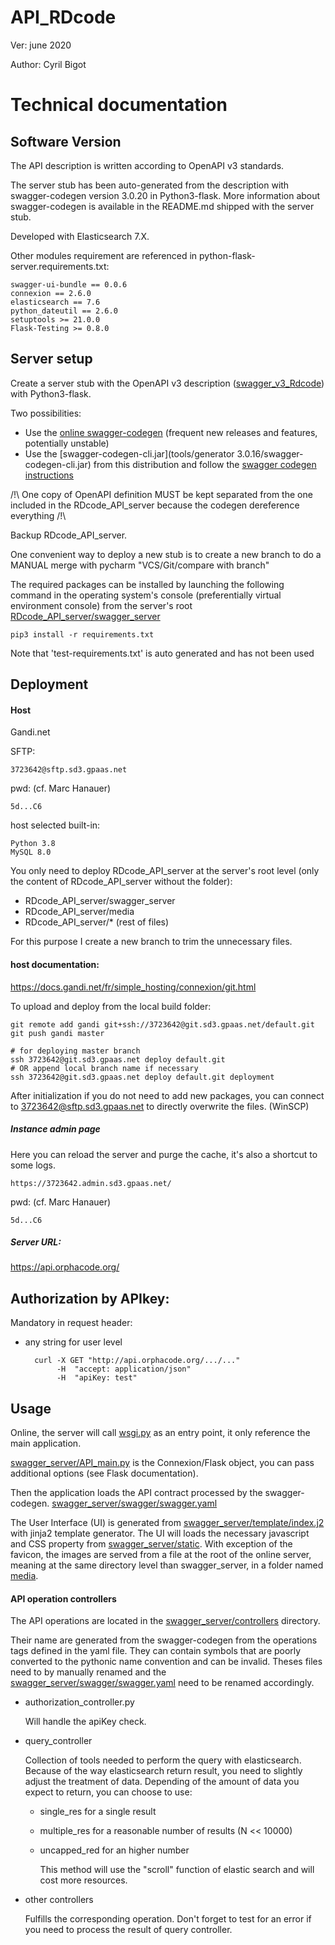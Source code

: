 # API_RDcode

Ver: june 2020

Author: Cyril Bigot

# Technical documentation

## Software Version

The API description is written according to OpenAPI v3 standards.

The server stub has been auto-generated from the description
 with swagger-codegen version 3.0.20 in Python3-flask.
More information about swagger-codegen is available in the README.md shipped with the server stub.

Developed with Elasticsearch 7.X.

Other modules requirement are referenced in 
python-flask-server.requirements.txt:
    
    swagger-ui-bundle == 0.0.6
    connexion == 2.6.0
    elasticsearch == 7.6
    python_dateutil == 2.6.0
    setuptools >= 21.0.0
    Flask-Testing >= 0.8.0

## Server setup

Create a server stub with the OpenAPI v3 description 
([swagger_v3_Rdcode](../backup_manual_code/API%20rdcode%202020_07_6.yaml))
with Python3-flask.

Two possibilities:
* Use the [online swagger-codegen](https://editor.swagger.io/)
(frequent new releases and features, potentially unstable)
* Use the [swagger-codegen-cli.jar](tools/generator 3.0.16/swagger-codegen-cli.jar)
from this distribution and follow the 
[swagger codegen instructions](./tools/swagger%20codegen%20instructions.txt)

/!\ One copy of OpenAPI definition MUST be kept separated from the one included
 in the RDcode_API_server because the codegen dereference everything /!\

Backup RDcode_API_server.

One convenient way to deploy a new stub is to create a new branch to do 
a MANUAL merge with pycharm "VCS/Git/compare with branch"

The required packages can be installed by launching the following command
in the operating system's console (preferentially virtual environment console)
from the server's root [RDcode_API_server/swagger_server](swagger_server)
    
    pip3 install -r requirements.txt

Note that 'test-requirements.txt' is auto generated and has not been used

## Deployment

#### Host
Gandi.net

SFTP:

    3723642@sftp.sd3.gpaas.net
pwd: (cf. Marc Hanauer)

    5d...C6

host selected built-in:

    Python 3.8
    MySQL 8.0
    
You only need to deploy RDcode_API_server at the server's root level
(only the content of RDcode_API_server without the folder):

* RDcode_API_server/swagger_server
* RDcode_API_server/media
* RDcode_API_server/*  (rest of files)

For this purpose I create a new branch to trim the unnecessary files.

#### host documentation:
https://docs.gandi.net/fr/simple_hosting/connexion/git.html

To upload and deploy from the local build folder:

    git remote add gandi git+ssh://3723642@git.sd3.gpaas.net/default.git
    git push gandi master
    
    # for deploying master branch
    ssh 3723642@git.sd3.gpaas.net deploy default.git    
    # OR append local branch name if necessary
    ssh 3723642@git.sd3.gpaas.net deploy default.git deployment

After initialization if you do not need to add new packages,
you can connect to 3723642@sftp.sd3.gpaas.net to directly overwrite the files.
(WinSCP)

##### Instance admin page

Here you can reload the server and purge the cache, it's also a shortcut to some logs.

    https://3723642.admin.sd3.gpaas.net/

pwd: (cf. Marc Hanauer)
    
    5d...C6

##### Server URL:

https://api.orphacode.org/

## Authorization by APIkey:
Mandatory in request header:

* any string for user level

        curl -X GET "http://api.orphacode.org/.../..."
             -H  "accept: application/json"
             -H  "apiKey: test"

## Usage
Online, the server will call [wsgi.py](wsgi.py) as an entry point, it only
 reference the main application.

[swagger_server/API_main.py](swagger_server/API_main.py) is the Connexion/Flask object, 
you can pass additional options (see Flask documentation).

Then the application loads the API contract processed by the swagger-codegen.
[swagger_server/swagger/swagger.yaml](swagger_server/swagger/swagger.yaml)

The User Interface (UI) is generated from [swagger_server/template/index.j2](swagger_server/template/index.j2)
with jinja2 template generator.
The UI will loads the necessary javascript and CSS property from [swagger_server/static](swagger_server/static).
With exception of the favicon, the images are served from a file at the root
of the online server, meaning at the same directory level than swagger_server,
in a folder named [media](media).

#### API operation controllers
The API operations are located in the [swagger_server/controllers](swagger_server/controllers)
directory.

Their name are generated from the swagger-codegen from the operations
tags defined in the yaml file. They can contain symbols that are poorly
converted to the pythonic name convention and can be invalid.
Theses files need to by manually renamed and the 
[swagger_server/swagger/swagger.yaml](swagger_server/swagger/swagger.yaml)
need to be renamed accordingly.

* authorization_controller.py

    Will handle the apiKey check.
* query_controller

    Collection of tools needed to perform the query with elasticsearch.
    Because of the way elasticsearch return result, you need to slightly adjust
    the treatment of data.
    Depending of the amount of data you expect to return,
    you can choose to use:
    * single_res for a single result
    * multiple_res for a reasonable number of results (N << 10000)
    * uncapped_red for an higher number
       
      This method will use the "scroll" function of elastic search and will
      cost more resources.
    
* other controllers
    
    Fulfills the corresponding operation.
    Don't forget to test for an error if you need to process the
    result of query controller.